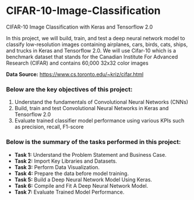 # CIFAR-10-Image-Classification
CIFAR-10 Image Classification with Keras and Tensorflow 2.0


In this project, we will build, train, and test a deep neural network model to classify low-resolution images containing airplanes, cars, birds, cats, ships, and trucks in Keras and Tensorflow 2.0. We will use Cifar-10 which is a benchmark dataset that stands for the Canadian Institute For Advanced Research (CIFAR) and contains 60,000 32x32 color images

__Data Source:__ https://www.cs.toronto.edu/~kriz/cifar.html

### Below are the key objectives of this project:
1. Understand the fundamentals of Convolutional Neural Networks (CNNs)
2. Build, train and test Convolutional Neural Networks in Keras and Tensorflow 2.0
3. Evaluate trained classifier model performance using various KPIs such as precision, recall, F1-score


### Below is the summary of the tasks performed in this project:
- __Task 1:__ Understand the Problem Statement and Business Case.
- __Task 2:__ Import Key Libraries and Datasets.
- __Task 3:__ Perform Data Visualization.
- __Task 4:__ Prepare the data before model training.
- __Task 5:__ Build a Deep Neural Network Model Using Keras.
- __Task 6:__ Compile and Fit A Deep Neural Network Model.
- __Task 7:__ Evaluate Trained Model Performance.
